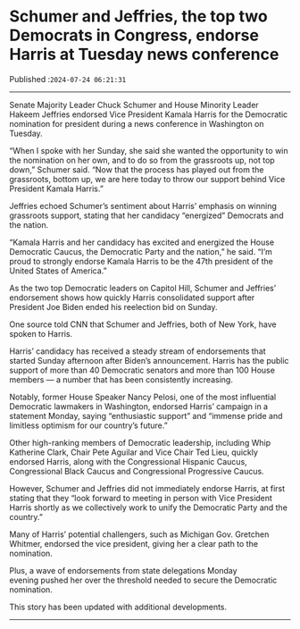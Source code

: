 # Schumer and Jeffries, the top two Democrats in Congress, endorse Harris at Tuesday news conference

Published :`2024-07-24 06:21:31`

---

Senate Majority Leader Chuck Schumer and House Minority Leader Hakeem Jeffries endorsed Vice President Kamala Harris for the Democratic nomination for president during a news conference in Washington on Tuesday.

“When I spoke with her Sunday, she said she wanted the opportunity to win the nomination on her own, and to do so from the grassroots up, not top down,” Schumer said. “Now that the process has played out from the grassroots, bottom up, we are here today to throw our support behind Vice President Kamala Harris.”

Jeffries echoed Schumer’s sentiment about Harris’ emphasis on winning grassroots support, stating that her candidacy “energized” Democrats and the nation.

“Kamala Harris and her candidacy has excited and energized the House Democratic Caucus, the Democratic Party and the nation,” he said. “I’m proud to strongly endorse Kamala Harris to be the 47th president of the United States of America.”

As the two top Democratic leaders on Capitol Hill, Schumer and Jeffries’ endorsement shows how quickly Harris consolidated support after President Joe Biden ended his reelection bid on Sunday.

One source told CNN that Schumer and Jeffries, both of New York, have spoken to Harris.

Harris’ candidacy has received a steady stream of endorsements that started Sunday afternoon after Biden’s announcement. Harris has the public support of more than 40 Democratic senators and more than 100 House members — a number that has been consistently increasing.

Notably, former House Speaker Nancy Pelosi, one of the most influential Democratic lawmakers in Washington, endorsed Harris’ campaign in a statement Monday, saying  “enthusiastic support” and “immense pride and limitless optimism for our country’s future.”

Other high-ranking members of Democratic leadership, including Whip Katherine Clark, Chair Pete Aguilar and Vice Chair Ted Lieu, quickly endorsed Harris, along with the Congressional Hispanic Caucus, Congressional Black Caucus and Congressional Progressive Caucus.

However, Schumer and Jeffries did not immediately endorse Harris, at first stating that they “look forward to meeting in person with Vice President Harris shortly as we collectively work to unify the Democratic Party and the country.”

Many of Harris’ potential challengers, such as Michigan Gov. Gretchen Whitmer, endorsed the vice president, giving her a clear path to the nomination.

Plus, a wave of endorsements from state delegations Monday evening pushed her over the threshold needed to secure the Democratic nomination.

This story has been updated with additional developments.

---

